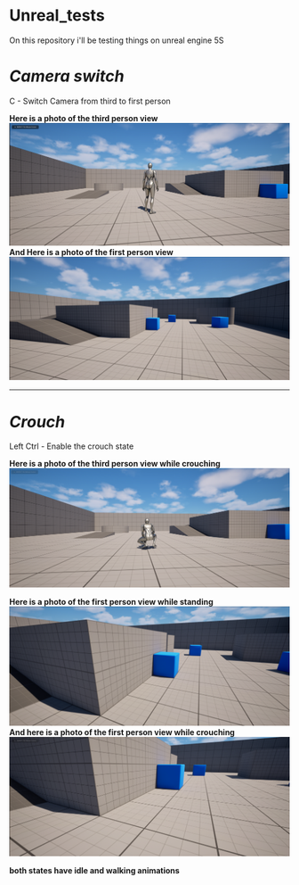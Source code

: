 # Unreal_tests
On this repository i'll be testing things on unreal engine 5S

# _Camera switch_
C - Switch Camera from third to first person

 **Here is a photo of the third person view**
![Third](/img/Third.png)
 **And Here is a photo of the first person view**
![First](/img/First.png)

---

# _Crouch_ 
Left Ctrl - Enable the crouch state

 **Here is a photo of the third person view while crouching**
![ThirdC](/img/Crouch_third.png)

 **Here is a photo of the first person view while standing**
![FirstS](/img/Stand_First.png)
 **And here is a photo of the first person view while crouching**
![FirsC](/img/Crouch_First.png)

 **both states have idle and walking animations**